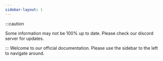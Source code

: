 ```yaml
---
sidebar-layout: 1
---
```

:::caution

Some information may not be 100% up to date. Please check our discord server for updates.

:::
Welcome to our official documentation. Please use the sidebar to the left to navigate around.